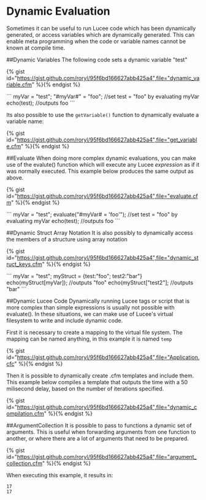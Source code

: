 # Dynamic Evaluation
Sometimes it can be useful to run Lucee code which has been dynamically generated, or access variables which are dynamically generated. This can enable meta programming when the code or variable names cannot be known at compile time.

##Dynamic Variables
The following code sets a dynamic variable "test" 

{% gist id="https://gist.github.com/roryl/95f6bd166627abb425a4",file="dynamic_variable.cfm" %}{% endgist %}

<noscript>
```
<cfscript>
myVar = "test";
"#myVar#" = "foo"; //set test = "foo" by evaluating myVar
echo(test); //outputs foo
</cfscript>
```
</noscript>

Its also possible to use the `getVariable()` function to dynamically evaluate a variable name:

{% gist id="https://gist.github.com/roryl/95f6bd166627abb425a4",file="get_variable.cfm" %}{% endgist %}


##Evaluate
When doing more complex dynamic evaluations, you can make use of the evalute() function which will execute any Lucee *expression* as if it was normally executed. This example below produces the same output as above. 

{% gist id="https://gist.github.com/roryl/95f6bd166627abb425a4",file="evaluate.cfm" %}{% endgist %}

<noscript>
```
<cfscript>
myVar = "test";
evaluate("#myVar# = 'foo'"); //set test = "foo" by evaluating myVar
echo(test); //outputs foo
</cfscript>
```
</noscript>

##Dynamic Struct Array Notation
It is also possibly to dynamically access the members of a structure using array notation

{% gist id="https://gist.github.com/roryl/95f6bd166627abb425a4",file="dynamic_struct_keys.cfm" %}{% endgist %}

<noscript>
```
<cfscript>
myVar = "test";
myStruct = {test:"foo"; test2:"bar"}
echo(myStruct[myVar]); //outputs "foo"
echo(myStruct["test2"]; //outputs "bar" 
</cfscript>
```
</noscript>

##Dynamic Lucee Code
Dynamically running Lucee tags or script that is more complex than simple expressions is usually not possible with evaluate(). In these situations, we can make use of Lucee's virtual filesystem to write and include dynamic code.

First it is necessary to create a mapping to the virtual file system. The mapping can be named anything, in this example it is named `temp`

{% gist id="https://gist.github.com/roryl/95f6bd166627abb425a4",file="Application.cfc" %}{% endgist %}

Then it is possible to dynamically create .cfm templates and include them. This example below compiles a template that outputs the time with a 50 milisecond delay, based on the number of iterations specified. 

{% gist id="https://gist.github.com/roryl/95f6bd166627abb425a4",file="dynamic_compilation.cfm" %}{% endgist %}

##ArgumentCollection
It is possible to pass to functions a dynamic set of arguments. This is useful when forwarding arguments from one function to another, or where there are a lot of arguments that need to be prepared.

{% gist id="https://gist.github.com/roryl/95f6bd166627abb425a4",file="argument_collection.cfm" %}{% endgist %}

When executing this example, it results in:

```
17
17
```

